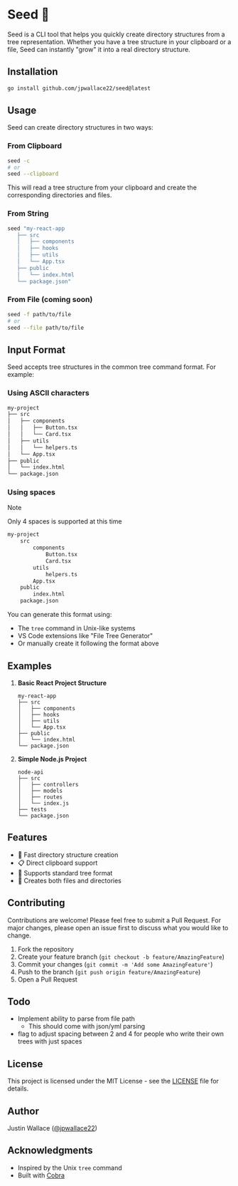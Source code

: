# Seed 🌱

Seed is a CLI tool that helps you quickly create directory structures from a tree representation. Whether you have a tree structure in your clipboard or a file, Seed can instantly "grow" it into a real directory structure.

## Installation

```bash
go install github.com/jpwallace22/seed@latest
```

## Usage

Seed can create directory structures in two ways:

### From Clipboard

```bash
seed -c
# or
seed --clipboard
```

This will read a tree structure from your clipboard and create the corresponding directories and files.

### From String 

```bash
seed "my-react-app
   ├── src
   │   ├── components
   │   ├── hooks
   │   ├── utils
   │   └── App.tsx
   ├── public
   │   └── index.html
   └── package.json"
```

### From File (coming soon)

```bash
seed -f path/to/file
# or
seed --file path/to/file
```

## Input Format

Seed accepts tree structures in the common tree command format. For example:

### Using ASCII characters

```bash
my-project
├── src
│   ├── components
│   │   ├── Button.tsx
│   │   └── Card.tsx
│   ├── utils
│   │   └── helpers.ts
│   └── App.tsx
├── public
│   └── index.html
└── package.json
```
### Using spaces

> [!NOTE]  
> Only 4 spaces is supported at this time

```bash
my-project
    src
        components
            Button.tsx
            Card.tsx
        utils
            helpers.ts
        App.tsx
    public
        index.html
    package.json
```


You can generate this format using:
- The `tree` command in Unix-like systems
- VS Code extensions like "File Tree Generator"
- Or manually create it following the format above

## Examples

1. **Basic React Project Structure**
   ```
   my-react-app
   ├── src
   │   ├── components
   │   ├── hooks
   │   ├── utils
   │   └── App.tsx
   ├── public
   │   └── index.html
   └── package.json
   ```

2. **Simple Node.js Project**
   ```
   node-api
   ├── src
   │   ├── controllers
   │   ├── models
   │   ├── routes
   │   └── index.js
   ├── tests
   └── package.json
   ```

## Features

- 🚀 Fast directory structure creation
- 📋 Direct clipboard support
- 🌲 Supports standard tree format
- 📁 Creates both files and directories

## Contributing

Contributions are welcome! Please feel free to submit a Pull Request. For major changes, please open an issue first to discuss what you would like to change.

1. Fork the repository
2. Create your feature branch (`git checkout -b feature/AmazingFeature`)
3. Commit your changes (`git commit -m 'Add some AmazingFeature'`)
4. Push to the branch (`git push origin feature/AmazingFeature`)
5. Open a Pull Request

## Todo

- Implement ability to parse from file path
  - This should come with json/yml parsing
- flag to adjust spacing between 2 and 4 for people who write their own trees with just spaces


## License

This project is licensed under the MIT License - see the [LICENSE](LICENSE) file for details.

## Author

Justin Wallace ([@jpwallace22](https://github.com/jpwallace22))

## Acknowledgments

- Inspired by the Unix `tree` command
- Built with [Cobra](https://github.com/spf13/cobra)

